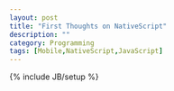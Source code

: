 ```yaml
---
layout: post
title: "First Thoughts on NativeScript"
description: ""
category: Programming
tags: [Mobile,NativeScript,JavaScript]
---
```

{% include JB/setup %}

